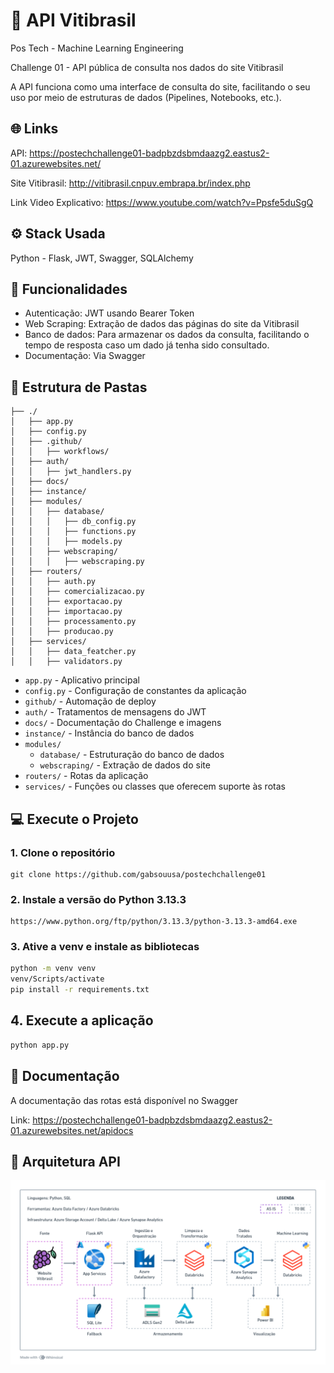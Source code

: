 # 🍇 API Vitibrasil
Pos Tech - Machine Learning Engineering

Challenge 01 - API pública de consulta nos dados do site Vitibrasil

A API funciona como uma interface de consulta do site, facilitando o seu uso por meio de estruturas de dados (Pipelines, Notebooks, etc.).

## 🌐 Links

API: https://postechchallenge01-badpbzdsbmdaazg2.eastus2-01.azurewebsites.net/

Site Vitibrasil: http://vitibrasil.cnpuv.embrapa.br/index.php

Link Video Explicativo: https://www.youtube.com/watch?v=Ppsfe5duSgQ

## ⚙️ Stack Usada

Python - Flask, JWT, Swagger, SQLAlchemy

## 🚀 Funcionalidades
- Autenticação: JWT usando Bearer Token
- Web Scraping: Extração de dados das páginas do site da Vitibrasil
- Banco de dados: Para armazenar os dados da consulta, facilitando o tempo de resposta caso um dado já tenha sido consultado.
- Documentação: Via Swagger

## 📁 Estrutura de Pastas

```
├── ./
│   ├── app.py
│   ├── config.py
│   ├── .github/
│   │   ├── workflows/
│   ├── auth/
│   │   ├── jwt_handlers.py
│   ├── docs/
│   ├── instance/
│   ├── modules/
│   │   ├── database/
│   │   │   ├── db_config.py
│   │   │   ├── functions.py
│   │   │   ├── models.py
│   │   ├── webscraping/
│   │   │   ├── webscraping.py
│   ├── routers/
│   │   ├── auth.py
│   │   ├── comercializacao.py
│   │   ├── exportacao.py
│   │   ├── importacao.py
│   │   ├── processamento.py
│   │   ├── producao.py
│   ├── services/
│   │   ├── data_featcher.py
│   │   ├── validators.py
```
- `app.py` - Aplicativo principal
- `config.py` - Configuração de constantes da aplicação
- `github/` - Automação de deploy
- `auth/` - Tratamentos de mensagens do JWT
- `docs/` - Documentação do Challenge e imagens
- `instance/` - Instância do banco de dados
- `modules/`
    - `database/` - Estruturação do banco de dados
    - `webscraping/` - Extração de dados do site
- `routers/` - Rotas da aplicação
- `services/` - Funções ou classes que oferecem suporte às rotas

## 💻 Execute o Projeto

### 1. Clone o repositório

```
git clone https://github.com/gabsouusa/postechchallenge01
```

### 2. Instale a versão do Python 3.13.3

```
https://www.python.org/ftp/python/3.13.3/python-3.13.3-amd64.exe
```

### 3. Ative a venv e instale as bibliotecas

```cmd
python -m venv venv
venv/Scripts/activate
pip install -r requirements.txt
```

## 4. Execute a aplicação

```cmd
python app.py
```

## 📕 Documentação

A documentação das rotas está disponível no Swagger

Link: https://postechchallenge01-badpbzdsbmdaazg2.eastus2-01.azurewebsites.net/apidocs

## 🧩 Arquitetura API
![alt text](docs/Arquitetura.png)
